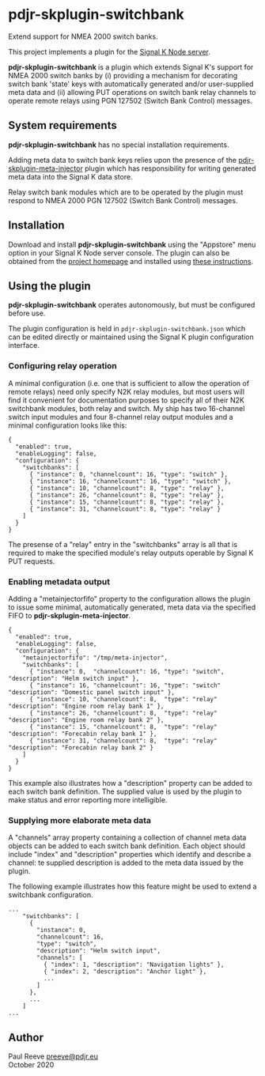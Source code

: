 # pdjr-skplugin-switchbank

Extend support for NMEA 2000 switch banks.

This project implements a plugin for the
[Signal K Node server](https://github.com/SignalK/signalk-server-node).

__pdjr-skplugin-switchbank__ is a plugin which extends Signal K's support
for NMEA 2000 switch banks by (i) providing a mechanism for decorating
switch bank 'state' keys with automatically generated and/or user-supplied
meta data and (ii) allowing PUT operations on switch bank relay channels
to operate remote relays using PGN 127502 (Switch Bank Control) messages.

## System requirements

__pdjr-skplugin-switchbank__ has no special installation requirements.

Adding meta data to switch bank keys relies upon the presence of the
[pdjr-skplugin-meta-injector](https://github.com/preeve9534/pdjr-skplugin-meta-injector#readme)
plugin which has responsibility for writing generated meta data into
the Signal K data store.

Relay switch bank modules which are to be operated by the plugin must
respond to NMEA 2000 PGN 127502 (Switch Bank Control) messages.

## Installation

Download and install __pdjr-skplugin-switchbank__ using the "Appstore" menu
option in your Signal K Node server console.
The plugin can also be obtained from the 
[project homepage](https://github.com/preeve9534/pdjr-skplugin-switchbank)
and installed using
[these instructions](https://github.com/SignalK/signalk-server-node/blob/master/SERVERPLUGINS.md).

## Using the plugin

__pdjr-skplugin-switchbank__ operates autonomously, but must be configured
before use.

The plugin configuration is held in ```pdjr-skplugin-switchbank.json```
which can be edited directly or maintained using the Signal K plugin
configuration interface.

### Configuring relay operation

A minimal configuration (i.e. one that is sufficient to allow the operation
of remote relays) need only specify N2K relay modules, but most users will
find it convenient for documentation purposes to specify all of their N2K
switchbank modules, both relay and switch.
My ship has two 16-channel switch input modules and four 8-channel relay
output modules and a minimal configuration looks like this:
```
{
  "enabled": true,
  "enableLogging": false,
  "configuration": {
    "switchbanks": [
      { "instance": 0, "channelcount": 16, "type": "switch" },
      { "instance": 16, "channelcount": 16, "type": "switch" },
      { "instance": 10, "channelcount": 8, "type": "relay" },
      { "instance": 26, "channelcount": 8, "type": "relay" },
      { "instance": 15, "channelcount": 8, "type": "relay" },
      { "instance": 31, "channelcount": 8, "type": "relay" }
    ]
  }
}
```
The presense of a "relay" entry in the "switchbanks" array is all that is
required to make the specified module's relay outputs operable by Signal K
PUT requests.

### Enabling metadata output

Adding a "metainjectorfifo" property to the configuration allows the plugin
to issue some minimal, automatically generated, meta data via the specified
FIFO to __pdjr-skplugin-meta-injector__.
```
{
  "enabled": true,
  "enableLogging": false,
  "configuration": {
    "metainjectorfifo": "/tmp/meta-injector",
    "switchbanks": [
      { "instance": 0,  "channelcount": 16, "type": "switch", "description": "Helm switch input" },
      { "instance": 16, "channelcount": 16, "type": "switch"  "description": "Domestic panel switch input" },
      { "instance": 10, "channelcount": 8,  "type": "relay"   "description": "Engine room relay bank 1" },
      { "instance": 26, "channelcount": 8,  "type": "relay"   "description": "Engine room relay bank 2" },
      { "instance": 15, "channelcount": 8,  "type": "relay"   "description": "Forecabin relay bank 1" },
      { "instance": 31, "channelcount": 8,  "type": "relay"   "description": "Forecabin relay bank 2" }
    ]
  }
}
```
This example also illustrates how a "description" property can be added to
each switch bank definition.
The supplied value is used by the plugin to make status and error reporting
more intelligible.

### Supplying more elaborate meta data

A "channels" array property containing a collection of channel meta data
objects can be added to each switch bank definition.
Each object should include "index" and "description" properties which
identify and describe a channel: te supplied description is added to the
meta data issued by the plugin.

The following example illustrates how this feature might be used to extend
a switchbank configuration.

```
...
    "switchbanks": [
      {
        "instance": 0,
        "channelcount": 16,
        "type": "switch",
        "description": "Helm switch input",
        "channels": [
          { "index": 1, "description": "Navigation lights" },
          { "index": 2, "description": "Anchor light" },
          ...
        ]
      },
      ...
    ]
...
```

## Author

Paul Reeve <preeve@pdjr.eu>\
October 2020

